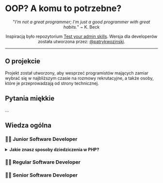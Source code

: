 # OOP? A komu to potrzebne?
<p align="center">
  "<i>I'm not a great programmer; I'm just a good programmer with great habits.</i>" ~ K. Beck
</p>

<p align="center">
Inspiracją było repozytorium <a href="https://github.com/trimstray/test-your-sysadmin-skills">Test your admin skills</a>. Wersja dla developerów została utworzona przez: <a href="https://github.com/patrykwozinski">@patrykwozinski</a>.
</p>

<hr>

## O projekcie
Projekt został utworzony, aby wesprzeć programistów mających zamiar wybrać się w najbliższym czasie na rozmowy rekrutacyjne, a także osoby, które je przeprowadzają od strony technicznej.


## Pytania miękkie
...

## Wiedza ogólna

### 👨‍🚀 Junior Software Developer
<details>
<summary><b>Jakie znasz sposoby dziedziczenia w PHP?</b></summary><br>
W PHP istnieje możliwość dziedziczenia poprzez słowo kluczowe `extends` z jednej klasy, oraz dziedziczenia z wielu miejsc poprzez `Trait`.
</details>

### 👨‍🚀 Regular Software Developer


### 👨‍🚀 Senior Software Developer

